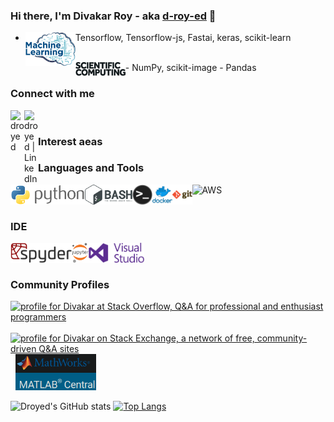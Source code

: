 ### Hi there, I'm Divakar Roy - aka [d-roy-ed][website] 👋

- <img align="left" alt="Spyder" width="80px" src="https://raw.githubusercontent.com/droyed/droyed/master/icons/ml.png" /> Tensorflow, Tensorflow-js, Fastai, keras, scikit-learn
<br />
- <img align="left" alt="Spyder" width="80px" src="https://raw.githubusercontent.com/droyed/droyed/master/icons/sc.png" /> NumPy, scikit-image
- Pandas

### Connect with me

[<img align="left" alt="droyed" width="22px" src="https://github.githubassets.com/images/modules/logos_page/Octocat.png" />][website]
[<img align="left" alt="droyed | LinkedIn" width="22px" src="https://img.icons8.com/fluency/48/000000/linkedin.png" />][linkedin]
<br />

### Interest aeas

### Languages and Tools

<img align="left" alt="Python" height="32px" src="https://raw.githubusercontent.com/droyed/droyed/master/icons/python-logo-generic.png" />
<img align="left" alt="Bash" height="32px" src="https://raw.githubusercontent.com/droyed/droyed/master/icons/Gnu-bash-logo.svg" />
<img align="left" alt="Terminal" height="32px" src="https://raw.githubusercontent.com/github/explore/80688e429a7d4ef2fca1e82350fe8e3517d3494d/topics/terminal/terminal.png" />
<img align="left" alt="Docker" height="32px" src="https://raw.githubusercontent.com/github/explore/80688e429a7d4ef2fca1e82350fe8e3517d3494d/topics/docker/docker.png" />
<img align="left" alt="Git" height="32px" src="https://raw.githubusercontent.com/github/explore/80688e429a7d4ef2fca1e82350fe8e3517d3494d/topics/git/git.png" />
<img align="left" alt="AWS" height="32px" src="https://github.com/melanieshi0120/melanieshi0120/blob/master/images/AWS.jpeg" />
<br />
<br />

### IDE

<img align="left" alt="Spyder" height="32px" src="https://raw.githubusercontent.com/droyed/droyed/master/icons/spyder.png" />
<img align="left" alt="Jupyter" height="32px" src="https://raw.githubusercontent.com/droyed/droyed/master/icons/jupyter.svg" />
<img align="left" alt="Visual Studio Code" height="32px" src="https://raw.githubusercontent.com/droyed/droyed/master/icons/vs.png" /> 

<br />
<br />

### Community Profiles

<a href="https://stackoverflow.com/users/3293881/divakar"><img src="https://stackoverflow.com/users/flair/3293881.png?theme=dark" width="208" height="58" alt="profile for Divakar at Stack Overflow, Q&amp;A for professional and enthusiast programmers" title="profile for Divakar at Stack Overflow, Q&amp;A for professional and enthusiast programmers"></a> &nbsp; <a href="https://stackexchange.com/users/3996536"><img src="https://stackexchange.com/users/flair/3996536.png?theme=dark" width="208" height="58" alt="profile for Divakar on Stack Exchange, a network of free, community-driven Q&amp;A sites" title="profile for Divakar on Stack Exchange, a network of free, community-driven Q&amp;A sites"></a> &nbsp; <a href="https://www.mathworks.com/matlabcentral/profile/authors/870163"><img src="https://raw.githubusercontent.com/droyed/droyed/master/icons/matlab.png" height="58" alt="profile for Divakar on MATLAB Central, a network of MATLAB people sharing their work" title="profile for Divakar on MATLAB Central, a network of MATLAB people sharing their work"></a>

![Droyed's GitHub stats](https://github-readme-stats.vercel.app/api?username=droyed&show_icons=true&theme=merko) [![Top Langs](https://github-readme-stats.vercel.app/api/top-langs/?username=droyed&layout=compact&theme=merko)](https://github.com/droyed)


[website]: https://github.com/droyed
[linkedin]: https://www.linkedin.com/in/droyed/
